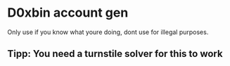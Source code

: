 # D0xbin account gen
Only use if you know what youre doing, dont use for illegal purposes.
## Tipp: You need a turnstile solver for this to work
